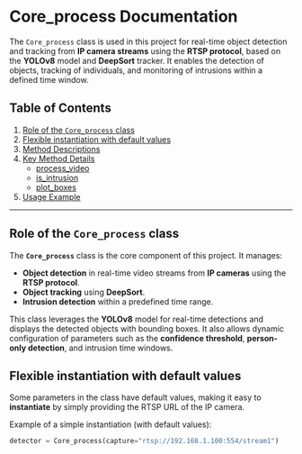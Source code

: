 # Core_process Documentation

The `Core_process` class is used in this project for real-time object detection and tracking from **IP camera streams** using the **RTSP protocol**, based on the **YOLOv8** model and **DeepSort** tracker. It enables the detection of objects, tracking of individuals, and monitoring of intrusions within a defined time window.

## Table of Contents

1. [Role of the `Core_process` class](#role-of-the-core_process-class)
2. [Flexible instantiation with default values](#flexible-instantiation-with-default-values)
3. [Method Descriptions](#method-descriptions)
4. [Key Method Details](#key-method-details)
    - [process_video](#process_video)
    - [is_intrusion](#is_intrusion)
    - [plot_boxes](#plot_boxes)
5. [Usage Example](#usage-example)

---

## Role of the `Core_process` class

The **`Core_process`** class is the core component of this project. It manages:
- **Object detection** in real-time video streams from **IP cameras** using the **RTSP protocol**.
- **Object tracking** using **DeepSort**.
- **Intrusion detection** within a predefined time range.

This class leverages the **YOLOv8** model for real-time detections and displays the detected objects with bounding boxes. It also allows dynamic configuration of parameters such as the **confidence threshold**, **person-only detection**, and intrusion time windows.

## Flexible instantiation with default values

Some parameters in the class have default values, making it easy to **instantiate** by simply providing the RTSP URL of the IP camera.

Example of a simple instantiation (with default values):

```python
detector = Core_process(capture="rtsp://192.168.1.100:554/stream1")
